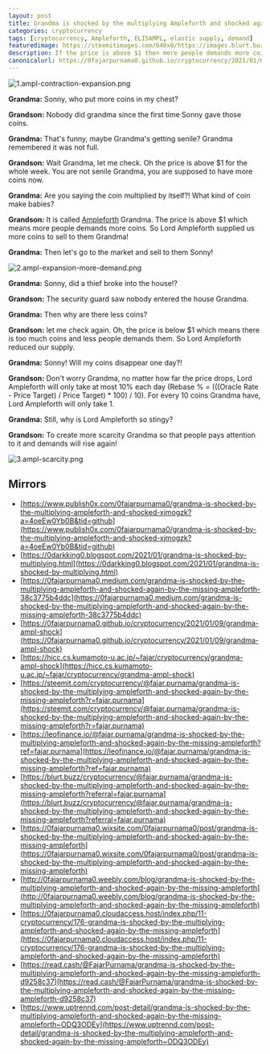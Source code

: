 ```yaml
---
layout: post
title: Grandma is shocked by the multiplying Ampleforth and shocked again by the missing Ampleforth
categories: cryptocurrency
tags: [cryptocurrency, Ampleforth, ELI5AMPL, elastic supply, demand]
featuredimage: https://steemitimages.com/640x0/https://images.blurt.buzz/DQmRNhv5LbpRJQsZBbR7xw9YidYGnb3uwe6VxmvEutnjKcN/1.ampl-contraction-expansion.png
description: If the price is above $1 then more people demands more coins. If the price is below $1 then there is too much coins and less people demands.
canonicalurl: https://0fajarpurnama0.github.io/cryptocurrency/2021/01/09/grandma-ampl-shock
---
```

![1.ampl-contraction-expansion.png](https://steemitimages.com/640x0/https://images.blurt.buzz/DQmRNhv5LbpRJQsZBbR7xw9YidYGnb3uwe6VxmvEutnjKcN/1.ampl-contraction-expansion.png)

**Grandma:** Sonny, who put more coins in my chest?

**Grandson:** Nobody did grandma since the first time Sonny gave those coins.

**Grandma:** That's funny, maybe Grandma's getting senile? Grandma remembered it was not full.

**Grandson:** Wait Grandma, let me check. Oh the price is above $1 for the whole week. You are not senile Grandma, you are supposed to have more coins now.

**Grandma:** Are you saying the coin multiplied by itself?! What kind of coin make babies?

**Grandson:** It is called [Ampleforth](https://www.ampleforth.org/) Grandma. The price is above $1 which means more people demands more coins. So Lord Ampleforth supplied us more coins to sell to them Grandma!

**Grandma:** Then let's go to the market and sell to them Sonny!

![2.ampl-expansion-more-demand.png](https://steemitimages.com/640x0/https://images.blurt.buzz/DQmciEzAmVhFfvtE2Y6Hx89NNrKmBUup2Fo7zfDYgp13TE4/2.ampl-expansion-more-demand.png)

**Grandma:** Sonny, did a thief broke into the house!?

**Grandson:** The security guard saw nobody entered the house Grandma.

**Grandma:** Then why are there less coins?

**Grandson:** let me check again. Oh, the price is below $1 which means there is too much coins and less people demands them. So Lord Ampleforth reduced our supply.

**Grandma:** Sonny! Will my coins disappear one day?!

**Grandson:** Don't worry Grandma, no matter how far the price drops, Lord Ampleforth will only take at most 10% each day (Rebase % = (((Oracle Rate - Price Target) / Price Target) * 100) / 10). For every 10 coins Grandma have, Lord Ampleforth will only take 1.

**Grandma:** Still, why is Lord Ampleforth so stingy?

**Grandson:** To create more scarcity Grandma so that people pays attention to it and demands will rise again!

![3.ampl-scarcity.png](https://steemitimages.com/640x0/https://images.blurt.buzz/DQmac3c1iSSsNieVhNDyfuEzqZjSkp3atkN1eNjB2F6WozW/3.ampl-scarcity.png)

## Mirrors

*   [https://www.publish0x.com/0fajarpurnama0/grandma-is-shocked-by-the-multiplying-ampleforth-and-shocked-xjmogzk?a=4oeEw0Yb0B&tid=github](https://www.publish0x.com/0fajarpurnama0/grandma-is-shocked-by-the-multiplying-ampleforth-and-shocked-xjmogzk?a=4oeEw0Yb0B&tid=github)
*   [https://0darkking0.blogspot.com/2021/01/grandma-is-shocked-by-multiplying.html](https://0darkking0.blogspot.com/2021/01/grandma-is-shocked-by-multiplying.html)
*   [https://0fajarpurnama0.medium.com/grandma-is-shocked-by-the-multiplying-ampleforth-and-shocked-again-by-the-missing-ampleforth-38c3775b4ddc](https://0fajarpurnama0.medium.com/grandma-is-shocked-by-the-multiplying-ampleforth-and-shocked-again-by-the-missing-ampleforth-38c3775b4ddc)
*   [https://0fajarpurnama0.github.io/cryptocurrency/2021/01/09/grandma-ampl-shock](https://0fajarpurnama0.github.io/cryptocurrency/2021/01/09/grandma-ampl-shock)
*   [https://hicc.cs.kumamoto-u.ac.jp/~fajar/cryptocurrency/grandma-ampl-shock](https://hicc.cs.kumamoto-u.ac.jp/~fajar/cryptocurrency/grandma-ampl-shock)
*   [https://steemit.com/cryptocurrency/@fajar.purnama/grandma-is-shocked-by-the-multiplying-ampleforth-and-shocked-again-by-the-missing-ampleforth?r=fajar.purnama](https://steemit.com/cryptocurrency/@fajar.purnama/grandma-is-shocked-by-the-multiplying-ampleforth-and-shocked-again-by-the-missing-ampleforth?r=fajar.purnama)
*   [https://leofinance.io/@fajar.purnama/grandma-is-shocked-by-the-multiplying-ampleforth-and-shocked-again-by-the-missing-ampleforth?ref=fajar.purnama](https://leofinance.io/@fajar.purnama/grandma-is-shocked-by-the-multiplying-ampleforth-and-shocked-again-by-the-missing-ampleforth?ref=fajar.purnama)
*   [https://blurt.buzz/cryptocurrency/@fajar.purnama/grandma-is-shocked-by-the-multiplying-ampleforth-and-shocked-again-by-the-missing-ampleforth?referral=fajar.purnama](https://blurt.buzz/cryptocurrency/@fajar.purnama/grandma-is-shocked-by-the-multiplying-ampleforth-and-shocked-again-by-the-missing-ampleforth?referral=fajar.purnama)
*   [https://0fajarpurnama0.wixsite.com/0fajarpurnama0/post/grandma-is-shocked-by-the-multiplying-ampleforth-and-shocked-again-by-the-missing-ampleforth](https://0fajarpurnama0.wixsite.com/0fajarpurnama0/post/grandma-is-shocked-by-the-multiplying-ampleforth-and-shocked-again-by-the-missing-ampleforth)
*   [http://0fajarpurnama0.weebly.com/blog/grandma-is-shocked-by-the-multiplying-ampleforth-and-shocked-again-by-the-missing-ampleforth](http://0fajarpurnama0.weebly.com/blog/grandma-is-shocked-by-the-multiplying-ampleforth-and-shocked-again-by-the-missing-ampleforth)
*   [https://0fajarpurnama0.cloudaccess.host/index.php/11-cryptocurrency/176-grandma-is-shocked-by-the-multiplying-ampleforth-and-shocked-again-by-the-missing-ampleforth](https://0fajarpurnama0.cloudaccess.host/index.php/11-cryptocurrency/176-grandma-is-shocked-by-the-multiplying-ampleforth-and-shocked-again-by-the-missing-ampleforth)
*   [https://read.cash/@FajarPurnama/grandma-is-shocked-by-the-multiplying-ampleforth-and-shocked-again-by-the-missing-ampleforth-d9258c37](https://read.cash/@FajarPurnama/grandma-is-shocked-by-the-multiplying-ampleforth-and-shocked-again-by-the-missing-ampleforth-d9258c37)
*   [https://www.uptrennd.com/post-detail/grandma-is-shocked-by-the-multiplying-ampleforth-and-shocked-again-by-the-missing-ampleforth~ODQ3ODEy](https://www.uptrennd.com/post-detail/grandma-is-shocked-by-the-multiplying-ampleforth-and-shocked-again-by-the-missing-ampleforth~ODQ3ODEy)